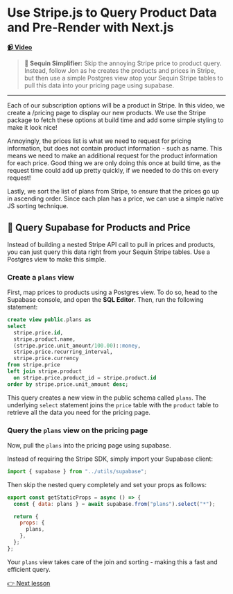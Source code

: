 # Use Stripe.js to Query Product Data and Pre-Render with Next.js

**[📹 Video](https://egghead.io/lessons/next-js-use-stripe-js-to-query-product-data-and-pre-render-with-next-js)**

> **🔁 Sequin Simplifier:** Skip the annoying Stripe price to product query. Instead, follow Jon as he creates the products and prices in Stripe, but then use a simple Postgres view atop your Sequin Stripe tables to pull this data into your pricing page using supabase.

---

Each of our subscription options will be a product in Stripe. In this video, we create a /pricing page to display our new products. We use the Stripe package to fetch these options at build time and add some simple styling to make it look nice!

Annoyingly, the prices list is what we need to request for pricing information, but does not contain product information - such as name. This means we need to make an additional request for the product information for each price. Good thing we are only doing this once at build time, as the request time could add up pretty quickly, if we needed to do this on every request!

Lastly, we sort the list of plans from Stripe, to ensure that the prices go up in ascending order. Since each plan has a price, we can use a simple native JS sorting technique.

## 🔁 Query Supabase for Products and Price

Instead of building a nested Stripe API call to pull in prices and products, you can just query this data right from your Sequin Stripe tables. Use a Postgres view to make this simple.

### Create a `plans` view

First, map prices to products using a Postgres view. To do so, head to the Supabase console, and open the **SQL Editor**. Then, run the following statement:

```sql
create view public.plans as
select
  stripe.price.id,
  stripe.product.name,
  (stripe.price.unit_amount/100.00)::money,
  stripe.price.recurring_interval,
  stripe.price.currency
from stripe.price
left join stripe.product
  on stripe.price.product_id = stripe.product.id
order by stripe.price.unit_amount desc;
```

This query creates a new view in the public schema called `plans`. The underlying `select` statement joins the `price` table with the `product` table to retrieve all the data you need for the pricing page.

### Query the `plans` view on the pricing page

Now, pull the `plans` into the pricing page using supabase.

Instead of requiring the Stripe SDK, simply import your Supabase client:

```js
import { supabase } from "../utils/supabase";
```

Then skip the nested query completely and set your props as follows:

```js
export const getStaticProps = async () => {
  const { data: plans } = await supabase.from("plans").select("*");

  return {
    props: {
      plans,
    },
  };
};
```

Your `plans` view takes care of the join and sorting - making this a fast and efficient query.

[👉 Next lesson](/17-create-shared-nav-bar-in-next-js-with-_app-js)